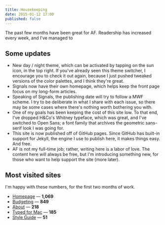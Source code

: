 ```yaml
---
title: Housekeeping
date: 2015-01-12 17:00
published: false
---
```


The past few months have been great for AF. Readership has increased every week, and I've managed to

## Some updates

- New day / night theme, which can be activated by tapping on the sun icon, in the top right. If you've already seen this theme switcher, I encourage you to check it out again, because I just pushed tweaked versions of the color palettes, and I think they're great.
- Signals now have their own homepage, which helps keep the front page focus on my long-form articles.
- Speaking of Signals, the publishing date will try to follow a MWF scheme. I try to be deliberate in what I share with each issue, so there may be some cases where there's nothing worth bothering you with.
- One of my goals has been keeping the cost of this site low. To that end, I've dropped H&Co's Whitney typeface, which was great, and I've switched to Open Sans; a font family that archives the geometric sans-serif look I was going for.
- This site is now published off of GitHub pages. Since GitHub has built-in support for Jekyll, the engine I use to publish here, it makes things easy. And free.
- AF is not my full-time job; rather, writing here is a labor of love. The content here will always be free, but I'm introducing something new, for those who want to help support the site (more later).

## Most visited sites

I'm happy with these numbers, for the first two months of work.

- [Homepage][homepage] &mdash; **1,069**
- [Budgeting][budgeting] &mdash; **849**
- [About][about] &mdash; **218**
- [Typed for Mac][typed] &mdash; **185**
- [Style Guide][style-guide] &mdash; **51**


[homepage]: http://audaciousfox.com
[budgeting]: http://audaciousfox.com/2014/12/12/budgeting.html
[about]: http://audaciousfox.com/about/
[typed]: http://audaciousfox.com/2014/12/02/typed-for-mac.html
[style-guide]: http://audaciousfox.com/style-guide/
